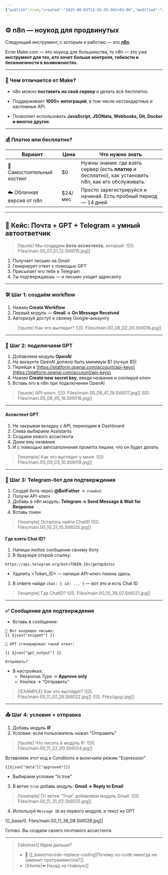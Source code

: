 ```yaml
---
{"publish":true,"created":"2025-08-02T13:55:59.983+03:00","modified":"2025-08-02T13:55:59.993+03:00","cssclasses":""}
---
```


## ⚙️ n8n — ноукод для продвинутых

Следующий инструмент, с которым я работаю — это **[n8n](https://n8n.io/)**.

Если Make.com — это ноукод для большинства, то n8n — это уже **инструмент для тех, кто хочет больше контроля, гибкости и бесконечности в возможностях.**

---

### 🧠 Чем отличается от Make?

- n8n можно **поставить на свой сервер** и делать всё бесплатно.
    
- Поддерживает **1000+ интеграций**, в том числе нестандартные и кастомные API.
    
- Позволяет использовать **JavaScript, JSONata, Webhooks, Git, Docker и многое другое**.

---
### 💰 Платно или бесплатно?

| Вариант                    | Цена    | Что нужно знать                                                                                        |
| -------------------------- | ------- | ------------------------------------------------------------------------------------------------------ |
| 🧠 Самостоятельный хостинг | $0      | Нужны знания: где взять сервер (есть **платно** и бесплатно), как установить n8n, как его обслуживать. |
| ☁️ Облачная версия от n8n  | $24/мес | Просто зарегистрируйся и начинай. Есть пробный период — 14 дней                                        |

---
## 🤖 Кейс: Почта + GPT + Telegram = умный автоответчик

>[!quote] Мы создадим **бота-ассистента**, который:
![[0. Files/main.00_07_51_12.Still015.jpg]]


1. Получает письмо на Gmail
2. Генерирует ответ с помощью GPT
3. Присылает его тебе в Telegram
4. Ты подтверждаешь — и письмо уходит адресанту

---
### 🛠 Шаг 1: создаём workflow

1. Нажми **Create Workflow**
2. Первый модуль — **Gmail → On Message Received**
3. Авторизуй доступ к своему Google-аккаунту

>[!quote] Как это выглядит?
>![[0. Files/main.00_08_02_00.Still016.jpg]]


---

### 🧠 Шаг 2: подключаем GPT

1. Добавляем модуль **OpenAI**
2. На аккаунте OpenAI должно быть минимум $1 (лучше $5)
3. Перейди в [https://platform.openai.com/account/api-keys](https://platform.openai.com/account/api-keys)
4. Нажми **Create new secret key**, введи название и скопируй ключ
5. Вставь его в n8n при подключении OpenAI

>[!quote] API-ключ:
>![[0. Files/main.00_08_41_19.Still017.jpg]]
>![[0. Files/main.00_08_45_16.Still018.jpg]]


---

#### Ассистент GPT

1. Не закрывая вкладку с API, переходим в Dashboard
2. Слева выбираем Assistants
3. Создаем нового ассистента
4. Даем ему название
5. И с помощью автозаполнения промпта пишем, что он будет делать


>[!example] Как это выглядит у меня:
>![[0. Files/main.00_09_03_10.Still019.jpg]]

---

### 💬 Шаг 3: Telegram-бот для подтверждения

1. Создай бота через **@BotFather** → `/newbot`
2. Получи API-ключ
3. Добавь в n8n модуль: **Telegram → Send Message & Wait for Response**
4. Вставь токен

>[!example] Осталось найти ChatID
![[0. Files/main.00_10_21_15.Still020.jpg]]
#### Где взять Chat ID?

1. Напиши любое сообщение своему боту
2. В браузере открой ссылку:

```
https://api.telegram.org/bot<TOKEN_ID>/getUpdates
```
- Удалить <Token_ID> — напиши API-ключ токена здесь.

3. В ответе найди `chat: { id: ... }` — вот это и есть Chat ID

>[!example] Где ChatID?
>![[0. Files/main.00_10_39_07.Still021.jpg]]

---

### ✅ Сообщение для подтверждения

- Вставь в сообщение:


```
📩 Вот входящее письмо: 
{{ $json["snippet"] }}  

🤖 GPT сгенерировал такой ответ: 

{{ $json["gpt_output"] }}  

Отправить?`
```


- В настройках:
    - Response Type → **Approve only**
    - Кнопка → “Отправить”

>[!EXAMPLE] Как это выглядит?
>![[0. Files/main.00_11_07_28.Still022.jpg]]
>![[0. Files/цуцу.jpg]]

---

### 📤 Шаг 4: условие + отправка

1. Добавь модуль **IF**
2. Условие: если пользователь нажал "Отправить"

>[!quote] Что писать в модуль IF:
>![[0. Files/main.00_11_22_00.Still024.jpg]]

Вставляем этот код в Conditions и включаем режим "Expression"
```
{{$json["data"]["approved"]}}
```

- Выбираем условие "Is true"

3. В ветке `true` добавь модуль: **Gmail → Reply to Email**

>[!example] От ветки "True" добавляем модуль Gmail:
>![[0. Files/main.00_11_31_02.Still025.jpg]]


4. Используй `Message ID` из первого модуля, и текст из GPT

![[_base/0. Files/main.00_11_36_08.Still028.jpg]]


Готово. Вы создали своего почтового ассистента

----
> [!abstract] Идем дальше?
> - 🧠 [[_base/nocode-replace-coding\|Почему no-code никогда не заменит программистов?]]
> - [[Home\|⬅️ Назад на главную]]


